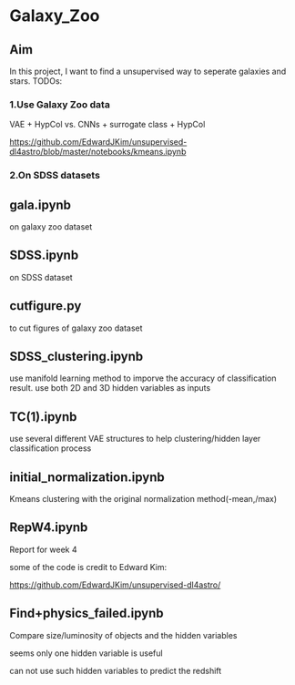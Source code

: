 # Galaxy_Zoo

Aim
-----
In this project, I want to find a unsupervised way to seperate galaxies and stars.
TODOs:
### 1.Use Galaxy Zoo data
VAE + HypCol vs. CNNs + surrogate class + HypCol

https://github.com/EdwardJKim/unsupervised-dl4astro/blob/master/notebooks/kmeans.ipynb
### 2.On SDSS datasets




gala.ipynb
-----
on galaxy zoo dataset

SDSS.ipynb
----
on SDSS dataset

cutfigure.py
----
to cut figures of galaxy zoo dataset

SDSS_clustering.ipynb
----
use manifold learning method to imporve the accuracy of classification result.
use both 2D and 3D hidden variables as inputs

TC(1).ipynb
----
use several different VAE structures to help clustering/hidden layer classification process


initial_normalization.ipynb
----
Kmeans clustering with the original normalization method(-mean,/max)


RepW4.ipynb
----
Report for week 4

some of the code is credit to Edward Kim:

https://github.com/EdwardJKim/unsupervised-dl4astro/


Find+physics_failed.ipynb
---
Compare size/luminosity of objects and the hidden variables

seems only one hidden variable is useful

can not use such hidden variables to predict the redshift 
